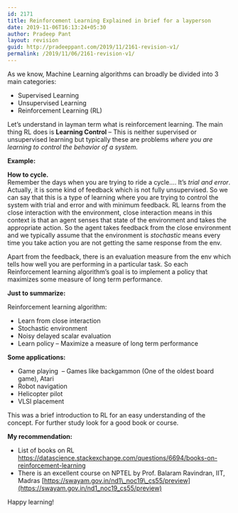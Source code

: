 ```yaml
---
id: 2171
title: Reinforcement Learning Explained in brief for a layperson
date: 2019-11-06T16:13:24+05:30
author: Pradeep Pant
layout: revision
guid: http://pradeeppant.com/2019/11/2161-revision-v1/
permalink: /2019/11/06/2161-revision-v1/
---
```

As we know, Machine Learning algorithms can broadly be divided into 3 main categories: 

  * Supervised Learning
  * Unsupervised Learning 
  * Reinforcement Learning (RL)

Let&#8217;s understand in layman term what is reinforcement learning. The main thing RL does is **Learning Control** &#8211; This is neither supervised or unsupervised learning but typically these are problems _where you are learning to control the behavior of a system._

**Example:** 

**How to cycle.**  
Remember the days when you are trying to ride a cycle&#8230;. It&#8217;s _trial and error_. Actually, it is some kind of feedback which is not fully unsupervised. So we can say that this is a type of learning where you are trying to control the system with trial and error and with minimum feedback. RL learns from the close interaction with the environment, close interaction means in this context is that an agent senses that state of the environment and takes the appropriate action. So the agent takes feedback from the close environment and we typically assume that the environment is _stochastic_ means every time you take action you are not getting the same response from the env. 

Apart from the feedback, there is an evaluation measure from the env which tells how well you are performing in a particular task. So each Reinforcement learning algorithm&#8217;s goal is to implement a policy that maximizes some measure of long term performance.

**Just to summarize:**

Reinforcement learning algorithm:

  * Learn from close interaction 
  * Stochastic environment
  * Noisy delayed scalar evaluation
  * Learn policy &#8211; Maximize a measure of long term performance



**Some applications:&nbsp;&nbsp; &nbsp;&nbsp;&nbsp; &nbsp;**

  * Game playing&nbsp;&nbsp;&#8211; Games like backgammon (One of the oldest board game), Atari 
  * Robot navigation
  * Helicopter pilot&nbsp;&nbsp; &nbsp;&nbsp;&nbsp;
  * VLSI placement&nbsp; 

This was a brief introduction to RL for an easy understanding of the concept. For further study look for a good book or course. 

**My recommendation:**

  * List of books on RL  
    <https://datascience.stackexchange.com/questions/6694/books-on-reinforcement-learning>
  * There is an excellent course on NPTEL by Prof. Balaram Ravindran, IIT, Madras [https://swayam.gov.in/nd1\_noc19\_cs55/preview](https://swayam.gov.in/nd1_noc19_cs55/preview)

Happy learning!